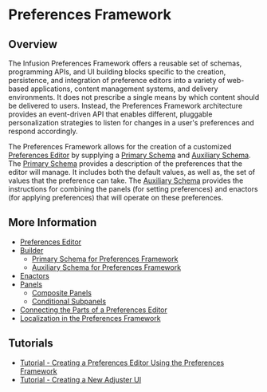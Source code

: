 # Preferences Framework #

## Overview ##

The Infusion Preferences Framework offers a reusable set of schemas, programming APIs, and UI building blocks specific to the creation, persistence, and integration of preference editors into a variety of web-based applications, content management systems, and delivery environments. It does not prescribe a single means by which content should be delivered to users. Instead, the Preferences Framework architecture provides an event-driven API that enables different, pluggable personalization strategies to listen for changes in a user's preferences and respond accordingly.

The Preferences Framework allows for the creation of a customized [Preferences Editor](PreferencesEditor.md) by supplying a [Primary Schema](PrimarySchemaForPreferencesFramework.md) and [Auxiliary Schema](AuxiliarySchemaForPreferencesFramework.md). The [Primary Schema](PrimarySchemaForPreferencesFramework.md) provides a description of the preferences that the editor will manage. It includes both the default values, as well as, the set of values that the preference can take. The [Auxiliary Schema](AuxiliarySchemaForPreferencesFramework.md) provides the instructions for combining the panels (for setting preferences) and enactors (for applying preferences) that will operate on these preferences. 


## More Information ##

* [Preferences Editor](PreferencesEditor.md)
* [Builder](Builder.md)
    * [Primary Schema for Preferences Framework](PrimarySchemaForPreferencesFramework.md)
    * [Auxiliary Schema for Preferences Framework](AuxiliarySchemaForPreferencesFramework.md)
* [Enactors](Enactors.md)
* [Panels](Panels.md)
    * [Composite Panels](CompositePanels.md)
    * [Conditional Subpanels](ConditionalSubpanels.md)
* [Connecting the Parts of a Preferences Editor](ConnectingThePartsOfAPreferencesEditor.md)
* [Localization in the Preferences Framework](LocalizationInThePreferencesFramework.md)

## Tutorials ##

* [Tutorial - Creating a Preferences Editor Using the Preferences Framework](tutorial-creatingAPreferencesEditorUsingThePreferencesFramework/CreatingAPreferencesEditorUsingThePreferencesFramework.md)
* [Tutorial - Creating a New Adjuster UI](tutorial-creatingANewAdjusterUI/CreatingANewAdjusterUI.md)

